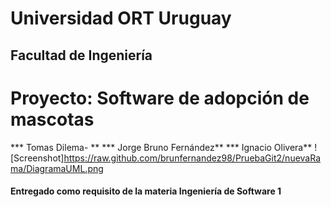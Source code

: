 # Universidad ORT Uruguay
## Facultad de Ingeniería

# **Proyecto: Software de adopción de mascotas**



*** Tomas Dilema- **
*** Jorge Bruno Fernández**
*** Ignacio Olivera**
![Screenshot]https://raw.github.com/brunfernandez98/PruebaGit2/nuevaRama/DiagramaUML.png
#### Entregado como requisito de la materia Ingeniería de Software 1
